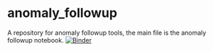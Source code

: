 # anomaly_followup
A repository for anomaly followup tools, the main file is the anomaly followup notebook.
[![Binder](https://mybinder.org/badge_logo.svg)](https://mybinder.org/v2/gh/d-giles/anomaly_followup/main?labpath=anomaly_followup.ipynb)
